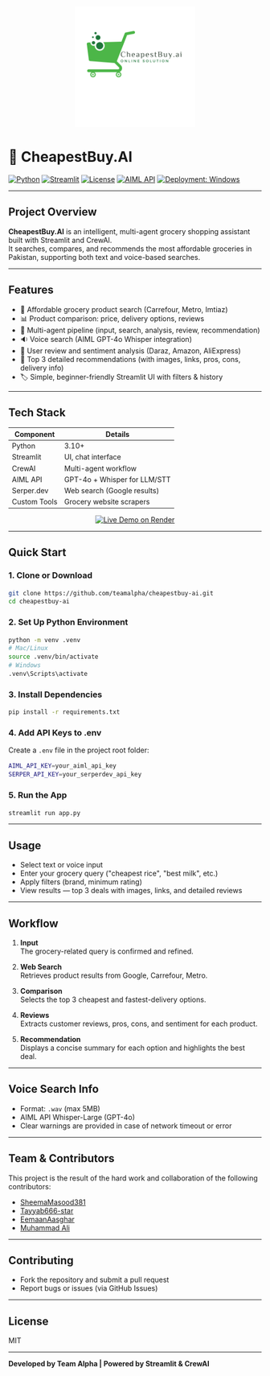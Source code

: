<p align="center">
  <img src="tlogo.png" alt="Team Alpha Logo" width="240"/>
</p>

# 🥦 CheapestBuy.AI

[![Python](https://img.shields.io/badge/Python-3.10%2B-blue.svg)](https://www.python.org/)
[![Streamlit](https://img.shields.io/badge/Streamlit-%E2%9C%94%EF%B8%8F-brightgreen.svg)](https://streamlit.io/)
[![License](https://img.shields.io/badge/License-MIT-yellow.svg)](./LICENSE)
[![AIML API](https://img.shields.io/badge/AIML%20API-GPT--4o-important.svg)](https://aimlapi.com/)
[![Deployment: Windows](https://img.shields.io/badge/Windows-supported-blue.svg)](https://docs.microsoft.com/en-us/windows/)

---

## Project Overview

**CheapestBuy.AI** is an intelligent, multi-agent grocery shopping assistant built with Streamlit and CrewAI.  
It searches, compares, and recommends the most affordable groceries in Pakistan, supporting both text and voice-based searches.

---

## Features

- 🔎 Affordable grocery product search (Carrefour, Metro, Imtiaz)
- 📊 Product comparison: price, delivery options, reviews
- 🤖 Multi-agent pipeline (input, search, analysis, review, recommendation)
- 🔉 Voice search (AIML GPT-4o Whisper integration)
- 💬 User review and sentiment analysis (Daraz, Amazon, AliExpress)
- 🥇 Top 3 detailed recommendations (with images, links, pros, cons, delivery info)
- 🏷️ Simple, beginner-friendly Streamlit UI with filters & history

---

## Tech Stack

| Component      | Details                        |
|----------------|-------------------------------|
| Python         | 3.10+                          |
| Streamlit      | UI, chat interface             |
| CrewAI         | Multi-agent workflow           |
| AIML API       | GPT-4o + Whisper for LLM/STT   |
| Serper.dev     | Web search (Google results)    |
| Custom Tools   | Grocery website scrapers       |

<p align="center">
  <a href="https://your-app-name.onrender.com" target="_blank">
    <img src="https://img.shields.io/badge/Live%20Demo-Render-blue?style=for-the-badge" alt="Live Demo on Render">
  </a>
</p>

---

## Quick Start

### 1. Clone or Download

```bash
git clone https://github.com/teamalpha/cheapestbuy-ai.git
cd cheapestbuy-ai
```

### 2. Set Up Python Environment

```bash
python -m venv .venv
# Mac/Linux
source .venv/bin/activate
# Windows
.venv\Scripts\activate
```

### 3. Install Dependencies

```bash
pip install -r requirements.txt
```

### 4. Add API Keys to .env

Create a `.env` file in the project root folder:
```bash
AIML_API_KEY=your_aiml_api_key
SERPER_API_KEY=your_serperdev_api_key
```

### 5. Run the App

```bash
streamlit run app.py
```

---

## Usage

- Select text or voice input
- Enter your grocery query ("cheapest rice", "best milk", etc.)
- Apply filters (brand, minimum rating)
- View results — top 3 deals with images, links, and detailed reviews

---

## Workflow

1. **Input**  
   The grocery-related query is confirmed and refined.

2. **Web Search**  
   Retrieves product results from Google, Carrefour, Metro.

3. **Comparison**  
   Selects the top 3 cheapest and fastest-delivery options.

4. **Reviews**  
   Extracts customer reviews, pros, cons, and sentiment for each product.

5. **Recommendation**  
   Displays a concise summary for each option and highlights the best deal.

---

## Voice Search Info

- Format: `.wav` (max 5MB)
- AIML API Whisper-Large (GPT-4o)
- Clear warnings are provided in case of network timeout or error

---

## Team & Contributors

This project is the result of the hard work and collaboration of the following contributors:

- [SheemaMasood381](https://github.com/SheemaMasood381)
- [Tayyab666-star](https://github.com/Tayyab666-star)
- [EemaanAasghar](https://github.com/EemanAsghar)
- [Muhammad Ali](https://github.com/alimalik07)
  
---

## Contributing

- Fork the repository and submit a pull request
- Report bugs or issues (via GitHub Issues)

---

## License

MIT

---

**Developed by Team Alpha | Powered by Streamlit & CrewAI**
